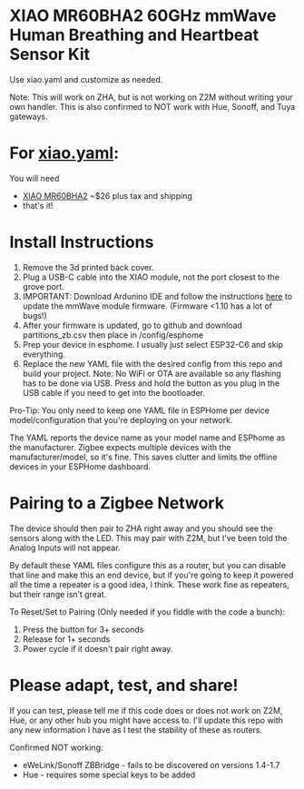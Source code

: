 
# XIAO MR60BHA2 60GHz mmWave Human Breathing and Heartbeat Sensor Kit
Use xiao.yaml and customize as needed.

Note: This will work on ZHA, but is not working on Z2M without writing your own handler.
This is also confirmed to NOT work with Hue, Sonoff, and Tuya gateways.

# For [xiao.yaml](https://github.com/wryandginger/esphome_zigbee_projects/blob/main/xiao.yaml):
You will need
* [XIAO MR60BHA2](https://www.amazon.com/dp/B0F3CCM5P6?ref=ppx_yo2ov_dt_b_fed_asin_title) ~$26 plus tax and shipping
* that's it!

# Install Instructions
1. Remove the 3d printed back cover.
2. Plug a USB-C cable into the XIAO module, not the port closest to the grove port.
3. IMPORTANT: Download Ardunino IDE and follow the instructions [here](https://wiki.seeedstudio.com/getting_started_with_mr60bha2_mmwave_kit/#module-firmware-upgrade) to update the mmWave module firmware. (Firmware <1.10 has a lot of bugs!) 
4. After your firmware is updated, go to github and download partitions_zb.csv then place in /config/esphome
5. Prep your device in esphome. I usually just select ESP32-C6 and skip everything.
6. Replace the new YAML file with the desired config from this repo and build your project. Note: No WiFi or OTA are available so any flashing has to be done via USB. Press and hold the button as you plug in the USB cable if you need to get into the bootloader.

Pro-Tip: You only need to keep one YAML file in ESPHome per device model/configuration that you're deploying on your network.

The YAML reports the device name as your model name and ESPhome as the manufacturer. Zigbee expects multiple devices with the manufacturer/model, so it's fine. This saves clutter and limits the offline devices in your ESPHome dashboard.

# Pairing to a Zigbee Network
The device should then pair to ZHA right away and you should see the sensors along with the LED. This may pair with Z2M, but I've been told the Analog Inputs will not appear. 

By default these YAML files configure this as a router, but you can disable that line and make this an end device, but if you're going to keep it powered all the time a repeater is a good idea, I think. These work fine as repeaters, but their range isn’t great.

To Reset/Set to Pairing (Only needed if you fiddle with the code a bunch):

1. Press the button for 3+ seconds
2. Release for 1+ seconds
3. Power cycle if it doesn't pair right away.

# Please adapt, test, and share!
If you can test, please tell me if this code does or does not work on Z2M, Hue, or any other hub you might have access to. I'll update this repo with any new information I have as I test the stability of these as routers.

Confirmed NOT working:
* eWeLink/Sonoff ZBBridge - fails to be discovered on versions 1.4-1.7
* Hue - requires some special keys to be added
